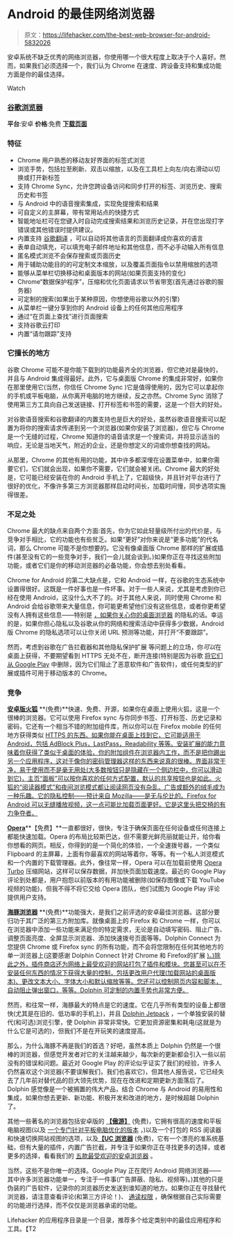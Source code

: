 # Android 的最佳网络浏览器

> 原文：<https://lifehacker.com/the-best-web-browser-for-android-5832026>

安卓系统不缺乏优秀的网络浏览器，你使用哪一个很大程度上取决于个人喜好。然而，如果我们必须选择一个，我们认为 Chrome 在速度、跨设备支持和集成功能方面是你的最佳选择。

Watch

### [谷歌浏览器](https://www.google.com/chrome/browser/mobile/)

**平台**:安卓
**价格**:免费
[**下载页面**](https://play.google.com/store/apps/details?id=com.android.chrome)

### 特征

*   Chrome 用户熟悉的移动友好界面的标签式浏览
*   浏览手势，包括拉至刷新、双击以缩放，以及在工具栏上向左/向右滑动以切换或打开新标签
*   支持 Chrome Sync，允许您跨设备访问和同步打开的标签、浏览历史、搜索历史和书签
*   与 Android 中的语音搜索集成，实现免提搜索和结果
*   可自定义的主屏幕，带有常用站点的快捷方式
*   智能地址栏可在您键入时自动完成搜索结果和浏览历史记录，并在您出现打字错误或其他错误时提供建议。
*   内置支持 [谷歌翻译](https://translate.google.com/) ，可以自动将其他语言的页面翻译成你喜欢的语言
*   表单自动填充，可以填充电子邮件地址和其他信息，而不必手动输入所有信息
*   匿名模式浏览不会保存搜索或页面历史
*   用于辅助功能目的的可定制文本缩放，以及覆盖页面指令以禁用缩放的选项
*   能够从菜单栏切换移动和桌面版本的网站(如果页面支持的变化)
*   Chrome“数据保护程序”，压缩和优化页面请求以节省带宽(首先通过谷歌的服务器)
*   可定制的搜索(如果出于某种原因，你想使用谷歌以外的引擎)
*   从菜单栏一键分享到你的 Android 设备上的任何其他应用程序
*   通过“在页面上查找”进行页面搜索
*   支持谷歌云打印
*   内置“请勿跟踪”支持

### 它擅长的地方

谷歌 Chrome 可能不是你能下载到的功能最齐全的浏览器，但它绝对是最快的，并且与 Android 集成得最好。此外，它与桌面版 Chrome 的集成非常好，如果你在那里使用它(当然，你信任 Chrome Sync )它是值得使用的，因为它可以拿起你的手机或平板电脑，从你离开电脑的地方继续，反之亦然。Chrome Sync 消除了使用第三方工具向自己发送链接、打开标签和书签的需要，这是一个巨大的好处。

对谷歌语音搜索和谷歌翻译的内置支持也是巨大的好处，虽然谷歌语音搜索可以配置为将你的搜索请求传递到另一个浏览器(如果你安装了浏览器)，但它与 Chrome 是一个无缝的过程，Chrome 知道你的语音请求是一个搜索词，并将显示适当的响应，无论是当地天气，附近的企业，还是你想定义的词或你想查找的网站。

从那里，Chrome 的其他有用的功能，其中许多都深埋在设置菜单中，如果你需要它们，它们就会出现，如果你不需要，它们就会被关闭。Chrome 最大的好处是，它可能已经安装在你的 Android 手机上了，它超级快，并且针对平台进行了很好的优化，不像许多第三方浏览器那样启动时间长，加载时间慢，同步选项实施得很差。

### 不足之处

Chrome 最大的缺点来自两个方面:首先，你为它如此轻量级所付出的代价是，与竞争对手相比，它的功能也有些贫乏。如果“更好”对你来说是“更多功能”的代名词，那么 Chrome 可能不是你想要的。它没有像桌面版 Chrome 那样的扩展或插件(甚至没有它的一些竞争对手，我们一会儿就会谈到。)如果你正在寻找这些附加功能，或者它们是你的移动浏览器的必备功能，你会想去别处看看。

Chrome for Android 的第二大缺点是，它和 Android 一样，在谷歌的生态系统中设置得很好。这既是一件好事也是一件坏事。对于一些人来说，尤其是考虑到你已经在使用 Android，这没什么大不了的。对于其他人来说，同时使用 Chrome 和 Android 会给谷歌带来大量信息，你可能更希望他们没有这些信息，或者你更希望没有人拥有这些信息——特别是 [，如果你关心你的桌面浏览器](https://lifehacker.com/which-browser-is-better-for-privacy-1525895782) 的隐私的话。幸运的是，如果你担心隐私以及谷歌从你的网络和搜索活动中获得多少数据，Android 版 Chrome 的隐私选项可以让你关闭 URL 预测等功能，并打开“不要跟踪”。

然而，考虑到谷歌在广告拦截器和其他隐私保护扩展 等问题上的立场，你*可以*在桌面上获得，不要期望看到 HTTPS 无处不在，断开连接(特别是因为谷歌 [将它们从 Google Play](https://www.eff.org/deeplinks/2014/08/blocking-consumer-choice-googles-dangerous-ban-privacy-security-app) 中删除，因为它们阻止了恶意软件和广告软件)，或任何类型的扩展或插件可用于移动版本的 Chrome。

### 竞争

[**安卓版火狐**](https://play.google.com/store/apps/details?id=org.mozilla.firefox) **(免费)**快速、免费、开源，如果你在桌面上使用火狐，这是一个很棒的浏览器。它可以使用 Firefox sync 与你同步书签、打开标签、历史记录和密码，它还有一个相当不错的附加组件库，所以你可以在 Firefox mobile 的任何地方获得类似 [HTTPS 的东西。如果你能在桌面上找到它，它可能适用于 Android，包括 AdBlock Plus，LastPass，Readability 等等。安装扩展的能力意味着你获得了类似于桌面的体验，你的附加组件在浏览器内工作，而不是把你踢出另一个应用程序，这对于像你的密码管理器这样的东西来说真的很棒。界面非常干净，易于使用而不是毫无用处(大多数按钮只是隐藏在一个侧边栏中，你可以滑动到它)，主页“面板”可以按你喜欢的任何方式配置，默认的共享按钮也是如此。火狐的“阅读器模式”和夜间浏览模式都让阅读网页没有杂乱、广告或额外的绒毛成为一种乐趣。它的隐私控制——预计来自 Mozilla——是无与伦比的。Firefox for Android 可以无缝播放视频，这一点可能比加载页面更好。它是这里头把交椅的有力争夺者。](https://lifehacker.com/https-everywhere-for-firefox-for-android-secures-your-m-1517857894) 

[**Opera**](https://play.google.com/store/apps/details?id=com.opera.browser)**【免费】**一直都很好，很快，专注于确保页面在任何设备或任何连接上都能快速加载。Opera 的布局比较斯巴达，但不需要光鲜亮丽就能让开，给你看你想看的网页。相反，你得到的是一个简化的体验，一个全速拨号器，一个类似 Flipboard 的主屏幕，上面有你最喜欢的网站等着你，等等。有一个私人浏览模式和一个内置的下载管理器。此外，像往常一样，Opera 可以在加载前使用 [Opera Turbo](http://www.opera.com/turbo) 压缩网站，这样可以保存数据，并加快页面加载速度。最近的 Google Play 评论到处都是，用户抱怨以前版本的有用功能被删除(如保存图像或下载 YouTube 视频的功能)，但我不得不将它交给 Opera 团队，他们试图为 Google Play 评论提供用户支持。

[**海豚浏览器**](https://play.google.com/store/apps/details?id=mobi.mgeek.TunnyBrowser) **(免费)**功能强大，是我们之前评选的安卓最佳浏览器。这部分要归功于其广泛的第三方附加库。就像桌面上的 Firefox 和 Chrome 一样，你可以在浏览器中添加一些功能来满足你的特定需求，无论是自动填写密码、阻止广告、调整页面亮度、全屏显示浏览器、添加快速拨号页面等等。Dolphin Connect 为您提供 Chrome 或 Firefox sync 的所有功能，而不会将您限制在任何其他地方的单一浏览器上(这要感谢 Dolphin Connect 针对 Chrome 和 Firefox的扩展 [)。)除此之外，插件商店还为网络上最受欢迎的网站打包了插件和模块。您甚至可以在不安装任何东西的情况下获得大量的控制，包括更改用户代理(加载网站的桌面版本)、更改文本大小、字体大小和默认缩放等等。您还可以控制网页内容和脚本，自动阻止弹出窗口，等等。Dolphin 可定制的内置手势也非常方便。](https://chrome.google.com/webstore/detail/dolphin-connect/pajecklcmiegagoelbbjldmfcbcpdpll?hl=en-US)

然而，和往常一样，海豚最大的特点是它的速度。它在几乎所有类型的设备上都很快(尤其是在旧的、低功率的手机上)，并且 [Dolphin Jetpack](https://play.google.com/store/apps/details?id=com.dolphin.browser.engine) ，一个单独安装的替代(和可选)浏览引擎，使 Dolphin 非常非常快。它更加资源密集和耗电(这就是为什么它是可选的)，但我们不是在开玩笑的速度提高。

那么，为什么海豚不再是我们的首选？好吧，虽然本质上 Dolphin 仍然是一个很棒的浏览器，但感觉开发者对它的关注越来越少，每次新的更新都会引入一些以前没有的错误和问题。最近对 Google Play 的评论似乎证实了我们的经验，许多人仍然喜欢这个浏览器(不要误解我们，我们也喜欢它)，但其他人报告说，它已经失去了几年前对替代品的巨大领先优势，现在在改进和定期更新方面落后了。Dolphin 感觉像是一个被搁置的伟大产品，结合 Chrome 与 Android 的易用性和集成，如果你想去更新、新功能、积极开发和改进的地方，是时候超越 Dolphin 了。

其他一些著名的浏览器包括安卓版的 [**【傲游】**](https://play.google.com/store/apps/details?id=com.mx.browser&hl=en) (免费)，它拥有很高的速度和平板电脑视图(以及 [一个专门针对平板电脑优化的版本](https://play.google.com/store/apps/details?id=com.mx.browser.tablet) ，)以及一个打包的 RSS 阅读器和快速切换网站视图的选项，以及[**【UC 浏览器**](https://play.google.com/store/apps/details?id=com.UCMobile.intl) (免费)，它有一个漂亮的准系统基础，但有大量的插件，内置广告拦截，并专注于如果你正在寻找更多的选择，或者更多的选择，看看我们的 [五款最受欢迎的安卓浏览器](https://lifehacker.com/five-best-android-web-browsers-5925969) 。

当然，这些不是你唯一的选择。Google Play 正在爬行 Android 网络浏览器——其中许多浏览器功能单一，专注于一件事(广告屏蔽、隐私、视频等)。)其他的只是伪装的广告软件，记录你的浏览器历史发送到谁知道的地方。如果你正在寻找替代浏览器，请注意查看评论(和第三方评论！)、 [通读权限](https://lifehacker.com/why-does-this-android-app-need-so-many-permissions-5991099) ，确保根据自己实际需要的功能进行选择，而不仅仅是浏览器承诺的功能。

Lifehacker 的应用程序目录是一个目录，推荐多个给定类别中的最佳应用程序和工具。【T2